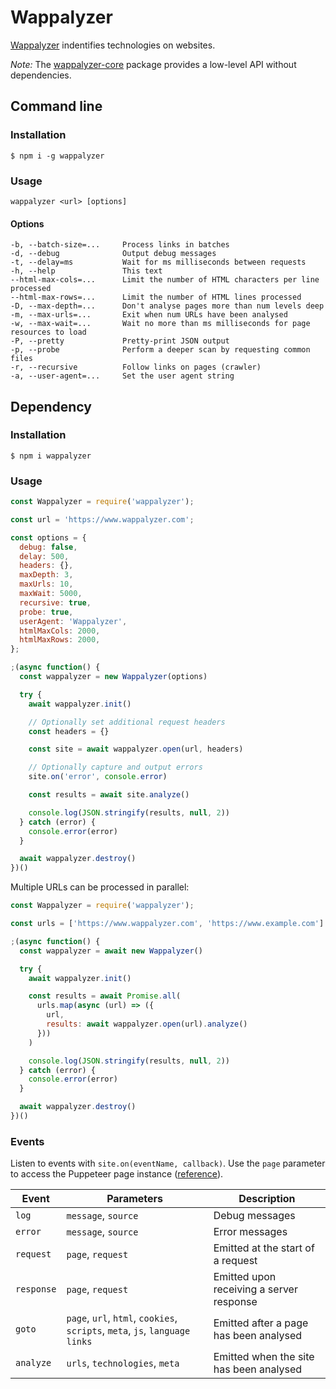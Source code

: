 # Wappalyzer

[Wappalyzer](https://www.wappalyzer.com/) indentifies technologies on websites. 

*Note:* The [wappalyzer-core](https://www.npmjs.com/package/wappalyzer-core) package provides a low-level API without dependencies.

## Command line

### Installation

```shell
$ npm i -g wappalyzer
```

### Usage

```
wappalyzer <url> [options]
```

#### Options

```
-b, --batch-size=...     Process links in batches
-d, --debug              Output debug messages
-t, --delay=ms           Wait for ms milliseconds between requests
-h, --help               This text
--html-max-cols=...      Limit the number of HTML characters per line processed
--html-max-rows=...      Limit the number of HTML lines processed
-D, --max-depth=...      Don't analyse pages more than num levels deep
-m, --max-urls=...       Exit when num URLs have been analysed
-w, --max-wait=...       Wait no more than ms milliseconds for page resources to load
-P, --pretty             Pretty-print JSON output
-p, --probe              Perform a deeper scan by requesting common files
-r, --recursive          Follow links on pages (crawler)
-a, --user-agent=...     Set the user agent string
```


## Dependency

### Installation

```shell
$ npm i wappalyzer
```

### Usage

```javascript
const Wappalyzer = require('wappalyzer');

const url = 'https://www.wappalyzer.com';

const options = {
  debug: false,
  delay: 500,
  headers: {},
  maxDepth: 3,
  maxUrls: 10,
  maxWait: 5000,
  recursive: true,
  probe: true,
  userAgent: 'Wappalyzer',
  htmlMaxCols: 2000,
  htmlMaxRows: 2000,
};

;(async function() {
  const wappalyzer = new Wappalyzer(options)

  try {
    await wappalyzer.init()

    // Optionally set additional request headers
    const headers = {}

    const site = await wappalyzer.open(url, headers)

    // Optionally capture and output errors
    site.on('error', console.error)

    const results = await site.analyze()

    console.log(JSON.stringify(results, null, 2))
  } catch (error) {
    console.error(error)
  }

  await wappalyzer.destroy()
})()
```

Multiple URLs can be processed in parallel:

```javascript
const Wappalyzer = require('wappalyzer');

const urls = ['https://www.wappalyzer.com', 'https://www.example.com']

;(async function() {
  const wappalyzer = await new Wappalyzer()

  try {
    await wappalyzer.init()

    const results = await Promise.all(
      urls.map(async (url) => ({
        url,
        results: await wappalyzer.open(url).analyze()
      }))
    )

    console.log(JSON.stringify(results, null, 2))
  } catch (error) {
    console.error(error)
  }

  await wappalyzer.destroy()
})()
```

### Events

Listen to events with `site.on(eventName, callback)`. Use the `page` parameter to access the Puppeteer page instance ([reference](https://github.com/puppeteer/puppeteer/blob/main/docs/api.md#class-page)).

| Event       | Parameters                     | Description                              |
|-------------|--------------------------------|------------------------------------------|
| `log`       | `message`, `source`            | Debug messages                           |
| `error`     | `message`, `source`            | Error messages                           |
| `request`   | `page`, `request`              | Emitted at the start of a request        |
| `response`  | `page`, `request`              | Emitted upon receiving a server response |
| `goto`      | `page`, `url`, `html`, `cookies`, `scripts`, `meta`, `js`, `language` `links` | Emitted after a page has been analysed |
| `analyze`   | `urls`, `technologies`, `meta` | Emitted when the site has been analysed |
